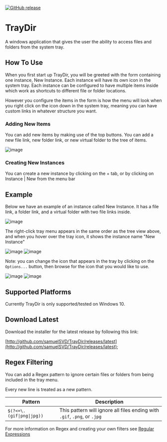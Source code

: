 [![GitHub release](https://img.shields.io/github/release/SamuelSVD/TrayDir.svg)](../../releases/latest)

# TrayDir
A windows application that gives the user the ability to access files and folders from the system tray.

## How To Use

When you first start up TrayDir, you will be greeted with the form containing one instance, New Instance. Each instance will have its own icon in the system tray. 
Each instance can be configured to have multiple items inside which work as shortcuts to different file or folder locations. 

However you configure the items in the form is how the menu will look when you right click on the icon down in the system tray, meaning you can have custom links in whatever structure you want.

### Adding New Items

You can add new items by making use of the top buttons. You can add a new file link, new folder link, or new virtual folder to the tree of items.

![image](https://user-images.githubusercontent.com/36249705/124690601-72649b00-dea8-11eb-81f7-2de9e0b47c08.png)

### Creating New Instances

You can create a new instance by clicking on the + tab, or by clicking on Instance | New from the menu bar

## Example

Below we have an example of an instance called New Instance. It has a file link, a folder link, and a virtual folder with two file links inside.

![image](https://user-images.githubusercontent.com/36249705/124690456-392c2b00-dea8-11eb-9511-393a1566618e.png)

The right-click tray menu appears in the same order as the tree view above, and when you hover over the tray icon, it shows the instance name "New Instance"


![image](https://user-images.githubusercontent.com/36249705/124690464-3b8e8500-dea8-11eb-8183-6bf2798ce7ed.png)
![image](https://user-images.githubusercontent.com/36249705/124691926-a5a82980-deaa-11eb-9e1d-e484f65d80d2.png)

Note: you can change the icon that appears in the tray by clicking on the `Options...` button, then browse for the icon that you would like to use.

![image](https://user-images.githubusercontent.com/36249705/124692192-1bac9080-deab-11eb-97a0-e7a00282d0a1.png)
![image](https://user-images.githubusercontent.com/36249705/124692198-1ea78100-deab-11eb-9564-9292c349480c.png)



## Supported Platforms

Currently TrayDir is only supported/tested on Windows 10.

## Download Latest

Download the installer for the latest release by following this link:

[http://github.com/samuelSVD/TrayDir/releases/latest](http://github.com/samuelSVD/TrayDir/releases/latest);

## Regex Filtering

You can add a Regex pattern to ignore certain files or folders from being included in the tray menu. 

Every new line is treated as a new pattern.

| Pattern | Description |
| --- | --- |
| `$(?<=\.(gif\|png\|jpg))` | This pattern will ignore all files ending with `.gif`, `.png`, or `.jpg` |

For more information on Regex and creating your own filters see [Regular Expressions](https://docs.microsoft.com/en-us/dotnet/standard/base-types/regular-expression-language-quick-reference)
